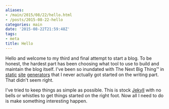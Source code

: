 ```yaml
---
aliases:
- /main/2015/08/22/hello.html
- /posts/2015-08-22-hello
categories: main
date: '2015-08-22T21:59:48Z'
tags:
- meta
title: Hello
---
```


Hello and welcome to my third and final attempt to start a blog. To be honest, the hardest part has been choosing what tool to use to build and maintain the blog itself. I've been so inundated with The Next Big Thing™ in [static][Metalsmith] [site][Octopress] [generators][StaticGen] that I never actually got started on the writing part. That didn't seem right.

I've tried to keep things as simple as possible. This is stock [Jekyll][Jekyll] with no bells or whistles to get things started on the right foot. Now all I need to do is make something interesting happen.


[Metalsmith]: http://www.metalsmith.io/
[Octopress]: http://octopress.org/
[StaticGen]: https://www.staticgen.com
[Jekyll]: http://jekyllrb.com/